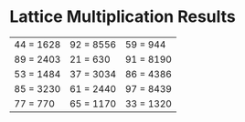 # Lattice Multiplication Results

|   |   |   |
|---|---|---|
| 44 = 1628 | 92 = 8556 | 59 = 944 |
| 89 = 2403 | 21 = 630 | 91 = 8190 |
| 53 = 1484 | 37 = 3034 | 86 = 4386 |
| 85 = 3230 | 61 = 2440 | 97 = 8439 |
| 77 = 770 | 65 = 1170 | 33 = 1320 |
